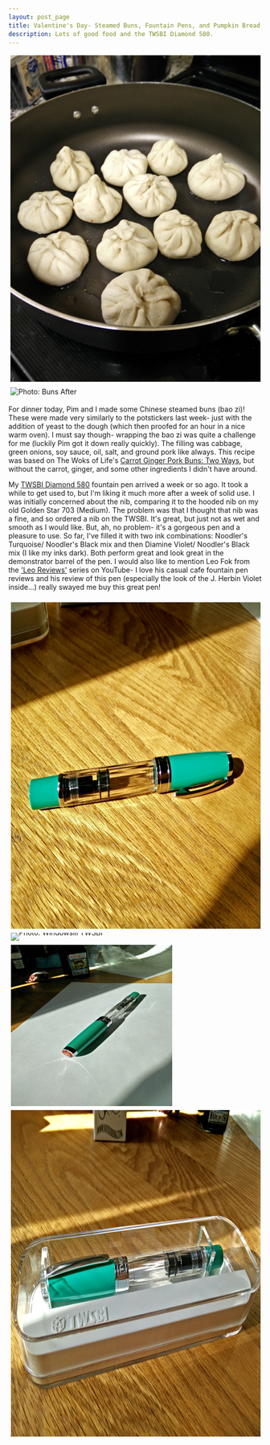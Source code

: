```yaml
---
layout: post_page
title: Valentine's Day- Steamed Buns, Fountain Pens, and Pumpkin Bread!
description: Lots of good food and the TWSBI Diamond 580.
---
```

<a href="Images/2015.02.14/buns_one.jpg" style="display:inline-block;margin:3px;text-decoration:none;"> 
<img alt="Photo: See This" height="650" src="Images/2015.02.14/buns_one.jpg" title="Not This" width="650" style="padding:1px;">
</a>
<a href="http://i.imgur.com/gbJmdWX.jpg" style="display:inline-block;margin:3px;text-decoration:none;"> 
<img alt="Photo: Buns After" height="321" src="http://i.imgur.com/gbJmdWX.jpg" title="Buns After" width="321" style="padding:1px;">
</a>


For dinner today, Pim and I made some Chinese steamed buns (bao zi)! These were made very similarly to the potstickers last week- just with the addition of yeast to the dough (which then proofed for an hour in a nice warm oven). I must say though- wrapping the bao zi was quite a challenge for me (luckily Pim got it down really quickly). The filling was cabbage, green onions, soy sauce, oil, salt, and ground pork like always. This recipe was based on The Woks of Life's [Carrot Ginger Pork Buns: Two Ways](http://thewoksoflife.com/2014/06/carrot-ginger-pork-buns/), but without the carrot, ginger, and some other ingredients I didn't have around. 

My [TWSBI Diamond 580](http://www.twsbi.com/) fountain pen arrived a week or so ago. It took a while to get used to, but I'm liking it much more after a week of solid use. I was initially concerned about the nib, comparing it to the hooded nib on my old Golden Star 703 (Medium). The problem was that I thought that nib was a fine, and so ordered a nib on the TWSBI. It's great, but just not as wet and smooth as I would like. But, ah, no problem- it's a gorgeous pen and a pleasure to use. So far, I've filled it with two ink combinations: Noodler's Turquoise/ Noodler's Black mix and then Diamine Violet/ Noodler's Black mix (I like my inks dark). Both perform great and look great in the demonstrator barrel of the pen. I would also like to mention Leo Fok from the ['Leo Reviews'](https://www.youtube.com/watch?v=CjZYzw-o5p0) series on YouTube- I love his casual cafe fountain pen reviews and his review of this pen (especially the look of the J. Herbin Violet inside...) really swayed me buy this great pen!


<div style="line-height:0;padding:4px 0 0 1px;">
<a href="Images/2015.02.08/twsbi_side.jpg" style="display:inline-block;margin:3px;text-decoration:none;"> 
<img alt="Photo: TWSBI" height="650" src="Images/2015.02.08/twsbi_side.jpg" title="TWSBI" width="650" style="padding:1px;">
</a>
<a href="Images/2015.02.14/twsbi_one.jpg" style="display:inline-block;margin:3px;text-decoration:none;"> 
<img alt="Photo: Windowsill TWSBI" height="321" src="http://i.imgur.com/UsyaTPU.jpg" title="Windowsill TWSBI" width="321" style="padding:1px;">
</a>
<a href="Images/2015.02.08/twsbi_pen.jpg" style="display:inline-block;margin:3px;text-decoration:none;"> 
<img alt="Photo: Brand New!" height="321" src="Images/2015.02.08/twsbi_pen.jpg" title="Brand New!" width="321" style="padding:1px;">
</a>
<a href="Images/2015.02.08/twsbi_box.jpg" style="display:inline-block;margin:3px;text-decoration:none;"> 
<img alt="Photo: New in Box" height="650" src="Images/2015.02.08/twsbi_box.jpg" title="New in Box" width="650" style="padding:1px;">
</a>
</div>

